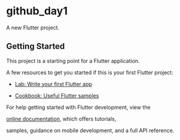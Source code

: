 # github_day1


A new Flutter project.


## Getting Started


This project is a starting point for a Flutter application.


A few resources to get you started if this is your first Flutter project:


- [Lab: Write your first Flutter app](https://docs.flutter.dev/get-started/codelab)


- [Cookbook: Useful Flutter samples](https://docs.flutter.dev/cookbook)


For help getting started with Flutter development, view the

[online documentation](https://docs.flutter.dev/), which offers tutorials,

samples, guidance on mobile development, and a full API reference.

